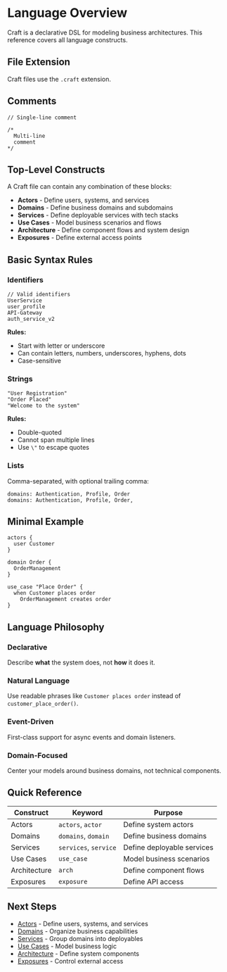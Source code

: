 # Language Overview

Craft is a declarative DSL for modeling business architectures. This reference covers all language constructs.

## File Extension

Craft files use the `.craft` extension.

## Comments

```craft
// Single-line comment

/*
  Multi-line
  comment
*/
```

## Top-Level Constructs

A Craft file can contain any combination of these blocks:

- **Actors** - Define users, systems, and services
- **Domains** - Define business domains and subdomains
- **Services** - Define deployable services with tech stacks
- **Use Cases** - Model business scenarios and flows
- **Architecture** - Define component flows and system design
- **Exposures** - Define external access points

## Basic Syntax Rules

### Identifiers

```craft
// Valid identifiers
UserService
user_profile
API-Gateway
auth_service_v2
```

**Rules:**
- Start with letter or underscore
- Can contain letters, numbers, underscores, hyphens, dots
- Case-sensitive

### Strings

```craft
"User Registration"
"Order Placed"
"Welcome to the system"
```

**Rules:**
- Double-quoted
- Cannot span multiple lines
- Use `\"` to escape quotes

### Lists

Comma-separated, with optional trailing comma:

```craft
domains: Authentication, Profile, Order
domains: Authentication, Profile, Order,
```

## Minimal Example

```craft
actors {
  user Customer
}

domain Order {
  OrderManagement
}

use_case "Place Order" {
  when Customer places order
    OrderManagement creates order
}
```

## Language Philosophy

### Declarative
Describe **what** the system does, not **how** it does it.

### Natural Language
Use readable phrases like `Customer places order` instead of `customer_place_order()`.

### Event-Driven
First-class support for async events and domain listeners.

### Domain-Focused
Center your models around business domains, not technical components.

## Quick Reference

| Construct | Keyword | Purpose |
|-----------|---------|---------|
| Actors | `actors`, `actor` | Define system actors |
| Domains | `domains`, `domain` | Define business domains |
| Services | `services`, `service` | Define deployable services |
| Use Cases | `use_case` | Model business scenarios |
| Architecture | `arch` | Define component flows |
| Exposures | `exposure` | Define API access |

## Next Steps

- [Actors](/language/actors) - Define users, systems, and services
- [Domains](/language/domains) - Organize business capabilities
- [Services](/language/services) - Group domains into deployables
- [Use Cases](/language/use-cases) - Model business logic
- [Architecture](/language/architecture) - Define system components
- [Exposures](/language/exposures) - Control external access
